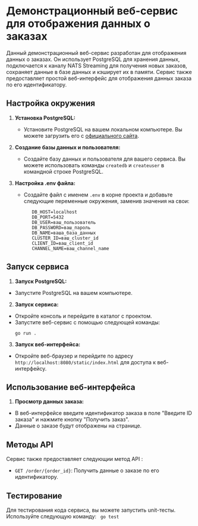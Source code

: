 # Демонстрационный веб-сервис для отображения данных о заказах

Данный демонстрационный веб-сервис разработан для отображения данных о заказах. Он использует PostgreSQL для хранения данных, подключается к каналу NATS Streaming для получения новых заказов, сохраняет данные в базе данных и кэширует их в памяти. Сервис также предоставляет простой веб-интерфейс для отображения данных заказа по его идентификатору.

## Настройка окружения

1. **Установка PostgreSQL:**
   - Установите PostgreSQL на вашем локальном компьютере. Вы можете загрузить его с [официального сайта](https://www.postgresql.org/download/).

2. **Создание базы данных и пользователя:**
   - Создайте базу данных и пользователя для вашего сервиса. Вы можете использовать команды `createdb` и `createuser` в командной строке PostgreSQL.

3. **Настройка .env файла:**
   - Создайте файл с именем `.env` в корне проекта и добавьте следующие переменные окружения, заменив значения на свои:
     ```
        DB_HOST=localhost
        DB_PORT=5432
        DB_USER=ваш_пользователь
        DB_PASSWORD=ваш_пароль
        DB_NAME=ваша_база_данных
        CLUSTER_ID=ваш_cluster_id
        CLIENT_ID=ваш_client_id
        CHANNEL_NAME=ваш_channel_name
     ```

## Запуск сервиса

1. **Запуск PostgreSQL:**
- Запустите PostgreSQL на вашем компьютере.

2. **Запуск сервиса:**
- Откройте консоль и перейдите в каталог с проектом.
- Запустите веб-сервис с помощью следующей команды:
    ``` 
    go run .
    ```

3. **Запуск веб-интерфейса:**
- Откройте веб-браузер и перейдите по адресу `http://localhost:8080/static/index.html` для доступа к веб-интерфейсу.

## Использование веб-интерфейса

1. **Просмотр данных заказа:**
- В веб-интерфейсе введите идентификатор заказа в поле "Введите ID заказа" и нажмите кнопку "Получить заказ".
- Данные о заказе будут отображены на странице.

## Методы API

Сервис также предоставляет следующии метод API :

- `GET /order/{order_id}`: Получить данные о заказе по его идентификатору.

## Тестирование

Для тестирования кода сервиса, вы можете запустить unit-тесты. Используйте следующую команду:
    ``` 
    go test
    ```

